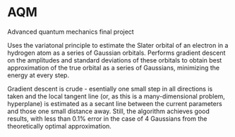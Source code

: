 # AQM
Advanced quantum mechanics final project

Uses the variatonal principle to estimate the Slater orbital of an electron in a hydrogen atom as a series of Gaussian orbitals. Performs gradient descent
on the amplitudes and standard deviations of these orbitals to obtain best approximation of the true orbital as a series of Gaussians, minimizing the energy
at every step.

Gradient descent is crude - esentially one small step in all directions is taken and the local tangent line (or, as this is a many-dimensional problem,
hyperplane) is estimated as a secant line between the current parameters and those one small distance away. Still, the algorithm achieves good results, with
less than 0.1% error in the case of 4 Gaussians from the theoretically optimal approximation.
